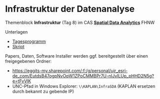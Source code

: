 # Infrastruktur der Datenanalyse

Themenblock **Infrastruktur** (Tag 8) im
CAS **[Spatial Data Analytics][sda]** FHNW 

Unterlagen

- [Tagesprogramm](2023/TP_Tag8_UJR.pdf "PDF")
- [Skript](2023/Skript_Infrastruktur_SDA.pdf "PDF")

Papers, Daten, Software Installer werden ggf. bereitgestellt
über einen freigegebenen Ordner:

- <https://eggits-my.sharepoint.com/:f:/g/personal/ujr_esri-de_com/EutdsB47ogpNvOqW1ZPoCMMBPr7U-nIJvILUp_pHHD2N5g?e=tFvVlK>
- UNC-Pfad in Windows Explorer: `\\KAPLAN\InfraSDA` (KAPLAN ersetzen durch bekannt zu gebende IP)



[sda]: https://www.fhnw.ch/de/weiterbildung/architektur-bau-geomatik/geomatik/cas-spatial-data-analytics

